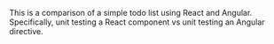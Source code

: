 This is a comparison of a simple todo list using React and Angular. Specifically, unit testing a React component vs unit testing an Angular directive.